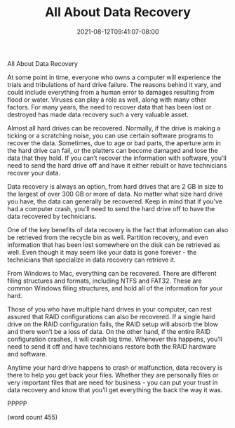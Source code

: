 ﻿---
title: "All About Data Recovery"
date: 2021-08-12T09:41:07-08:00
description: "Data Recovery Tips for Web Success"
featured_image: "/images/Data Recovery.jpg"
tags: ["Data Recovery"]
---

All About Data Recovery

At some point in time, everyone who owns a computer will experience the trials and tribulations of hard drive failure.  The reasons behind it vary, and could include everything from a human error to damages resulting from flood or water.  Viruses can play a role as well, along with many other factors.  For many years, the need to recover data that has been lost or destroyed has made data recovery such a very valuable asset.

Almost all hard drives can be recovered.  Normally, if the drive is making a ticking or a scratching noise, you can use certain software programs to recover the data.  Sometimes, due to age or bad parts, the aperture arm in the hard drive can fail, or the platters can become damaged and lose the data that they hold.  If you can’t recover the information with software, you’ll need to send the hard drive off and have it either rebuilt or have technicians recover your data.

Data recovery is always an option, from hard drives that are 2 GB in size to the largest of over 300    GB or more of data.  No matter what size hard drive you have, the data can generally be recovered.  Keep in mind that if you’ve had a computer crash, you’ll need to send the hard drive off to have the data recovered by technicians.

One of the key benefits of data recovery is the fact that information can also be retrieved from the recycle bin as well.  Partition recovery, and even information that has been lost somewhere on the disk can be retrieved as well.  Even though it may seem like your data is gone forever - the technicians that specialize in data recovery can retrieve it.

From Windows to Mac, everything can be recovered.  There are different filing structures and formats, including NTFS and FAT32.  These are common Windows filing structures, and hold all of the information for your hard. 

Those of you who have multiple hard drives in your computer, can rest assured that RAID configurations can also be recovered.  If a single hard drive on the RAID configuration fails, the RAID setup will absorb the blow and there won’t be a loss of data.  On the other hand, if the entire RAID configuration crashes, it will crash big time.  Whenever this happens, you’ll need to send it off and have technicians restore both the RAID hardware and software.

Anytime your hard drive happens to crash or malfunction, data recovery is there to help you get back your files.  Whether they are personally files or very important files that are need for business - you can put your trust in data recovery and know that you’ll get everything the back the way it was.

PPPPP

(word count 455)
